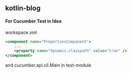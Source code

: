 ## kotlin-blog

#### For Cucumber Test in Idea
workspace.xml

```xml
<component name="PropertiesComponent">
    ...
    <property name="dynamic.classpath" value="true" />
</component>
```

and cucumber.api.cli.Main in test-module